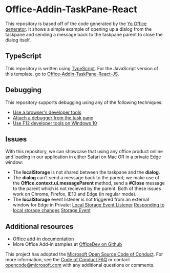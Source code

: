 # Office-Addin-TaskPane-React

This repository is based off of the code generated by the [Yo Office generator](https://github.com/OfficeDev/generator-office). 
It shows a simple example of opening up a dialog from the taskpane and sending a message back to the taskpane parent to close the dialog itself.

## TypeScript

This repository is written using [TypeScript](http://www.typescriptlang.org/). For the JavaScript version of this template, go to [Office-Addin-TaskPane-React-JS](https://github.com/OfficeDev/Office-Addin-TaskPane-React-JS).

## Debugging

This repository supports debugging using any of the following techniques:

- [Use a browser's developer tools](https://docs.microsoft.com/office/dev/add-ins/testing/debug-add-ins-in-office-online)
- [Attach a debugger from the task pane](https://docs.microsoft.com/office/dev/add-ins/testing/attach-debugger-from-task-pane)
- [Use F12 developer tools on Windows 10](https://docs.microsoft.com/office/dev/add-ins/testing/debug-add-ins-using-f12-developer-tools-on-windows-10)

## Issues

With this repository, we can showcase that using any office product online and loading in our application in either Safari on Mac OR in a private Edge window:
- The **localStorage** is not shared between the taskpane and the **dialog**.
- The **dialog** can't send a message back to the parent; we make use of the **Office.context.ui.messageParent** method, send a **#Close** message to the parent which is not recieved by the parent. 
Both of these issues work on Chrome, Firefox, IE10 and Edge (in regular mode).
- The **localStorage** event listener is not triggered from an external window for Edge in Private:
[Local Storage Event Listener](https://stackoverflow.com/questions/5370784/localstorage-eventlistener-is-not-called)
[Responding to local storage changes](https://developer.mozilla.org/en-US/docs/Web/API/Web_Storage_API/Using_the_Web_Storage_API#Responding_to_storage_changes_with_the_StorageEvent)
[Storage Event](https://developer.mozilla.org/en-US/docs/Web/API/StorageEvent)

## Additional resources

* [Office add-in documentation](https://docs.microsoft.com/office/dev/add-ins/overview/office-add-ins)
* More Office Add-in samples at [OfficeDev on Github](https://github.com/officedev)

This project has adopted the [Microsoft Open Source Code of Conduct](https://opensource.microsoft.com/codeofconduct/). For more information, see the [Code of Conduct FAQ](https://opensource.microsoft.com/codeofconduct/faq/) or contact [opencode@microsoft.com](mailto:opencode@microsoft.com) with any additional questions or comments.
